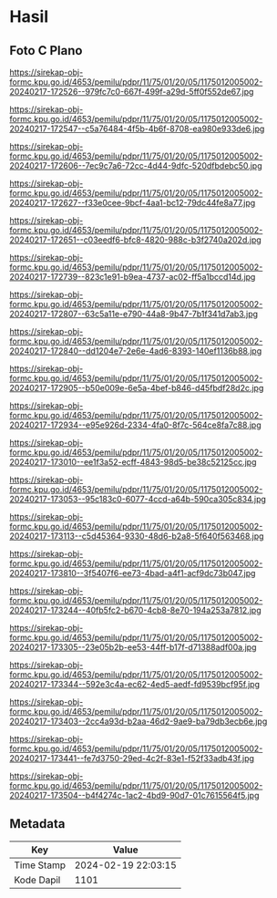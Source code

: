 # Hasil

## Foto C Plano

https://sirekap-obj-formc.kpu.go.id/4653/pemilu/pdpr/11/75/01/20/05/1175012005002-20240217-172526--979fc7c0-667f-499f-a29d-5ff0f552de67.jpg

https://sirekap-obj-formc.kpu.go.id/4653/pemilu/pdpr/11/75/01/20/05/1175012005002-20240217-172547--c5a76484-4f5b-4b6f-8708-ea980e933de6.jpg

https://sirekap-obj-formc.kpu.go.id/4653/pemilu/pdpr/11/75/01/20/05/1175012005002-20240217-172606--7ec9c7a6-72cc-4d44-9dfc-520dfbdebc50.jpg

https://sirekap-obj-formc.kpu.go.id/4653/pemilu/pdpr/11/75/01/20/05/1175012005002-20240217-172627--f33e0cee-9bcf-4aa1-bc12-79dc44fe8a77.jpg

https://sirekap-obj-formc.kpu.go.id/4653/pemilu/pdpr/11/75/01/20/05/1175012005002-20240217-172651--c03eedf6-bfc8-4820-988c-b3f2740a202d.jpg

https://sirekap-obj-formc.kpu.go.id/4653/pemilu/pdpr/11/75/01/20/05/1175012005002-20240217-172739--823c1e91-b9ea-4737-ac02-ff5a1bccd14d.jpg

https://sirekap-obj-formc.kpu.go.id/4653/pemilu/pdpr/11/75/01/20/05/1175012005002-20240217-172807--63c5a11e-e790-44a8-9b47-7b1f341d7ab3.jpg

https://sirekap-obj-formc.kpu.go.id/4653/pemilu/pdpr/11/75/01/20/05/1175012005002-20240217-172840--dd1204e7-2e6e-4ad6-8393-140ef1136b88.jpg

https://sirekap-obj-formc.kpu.go.id/4653/pemilu/pdpr/11/75/01/20/05/1175012005002-20240217-172905--b50e009e-6e5a-4bef-b846-d45fbdf28d2c.jpg

https://sirekap-obj-formc.kpu.go.id/4653/pemilu/pdpr/11/75/01/20/05/1175012005002-20240217-172934--e95e926d-2334-4fa0-8f7c-564ce8fa7c88.jpg

https://sirekap-obj-formc.kpu.go.id/4653/pemilu/pdpr/11/75/01/20/05/1175012005002-20240217-173010--ee1f3a52-ecff-4843-98d5-be38c52125cc.jpg

https://sirekap-obj-formc.kpu.go.id/4653/pemilu/pdpr/11/75/01/20/05/1175012005002-20240217-173053--95c183c0-6077-4ccd-a64b-590ca305c834.jpg

https://sirekap-obj-formc.kpu.go.id/4653/pemilu/pdpr/11/75/01/20/05/1175012005002-20240217-173113--c5d45364-9330-48d6-b2a8-5f640f563468.jpg

https://sirekap-obj-formc.kpu.go.id/4653/pemilu/pdpr/11/75/01/20/05/1175012005002-20240217-173810--3f5407f6-ee73-4bad-a4f1-acf9dc73b047.jpg

https://sirekap-obj-formc.kpu.go.id/4653/pemilu/pdpr/11/75/01/20/05/1175012005002-20240217-173244--40fb5fc2-b670-4cb8-8e70-194a253a7812.jpg

https://sirekap-obj-formc.kpu.go.id/4653/pemilu/pdpr/11/75/01/20/05/1175012005002-20240217-173305--23e05b2b-ee53-44ff-b17f-d71388adf00a.jpg

https://sirekap-obj-formc.kpu.go.id/4653/pemilu/pdpr/11/75/01/20/05/1175012005002-20240217-173344--592e3c4a-ec62-4ed5-aedf-fd9539bcf95f.jpg

https://sirekap-obj-formc.kpu.go.id/4653/pemilu/pdpr/11/75/01/20/05/1175012005002-20240217-173403--2cc4a93d-b2aa-46d2-9ae9-ba79db3ecb6e.jpg

https://sirekap-obj-formc.kpu.go.id/4653/pemilu/pdpr/11/75/01/20/05/1175012005002-20240217-173441--fe7d3750-29ed-4c2f-83e1-f52f33adb43f.jpg

https://sirekap-obj-formc.kpu.go.id/4653/pemilu/pdpr/11/75/01/20/05/1175012005002-20240217-173504--b4f4274c-1ac2-4bd9-90d7-01c7615564f5.jpg


## Metadata

| Key        | Value               |
| ---------- | ------------------- |
| Time Stamp | 2024-02-19 22:03:15 |
| Kode Dapil | 1101                |



